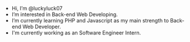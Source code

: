 - Hi, I’m @luckyluck07
- I’m interested in Back-end Web Developing.
- I’m currently learning PHP and Javascript as my main strength to Back-end Web Developer.
- I'm currently working as an Software Engineer Intern.

<!---
luckyluck07/luckyluck07 is a ✨ special ✨ repository because its `README.md` (this file) appears on your GitHub profile.
You can click the Preview link to take a look at your changes.
--->
